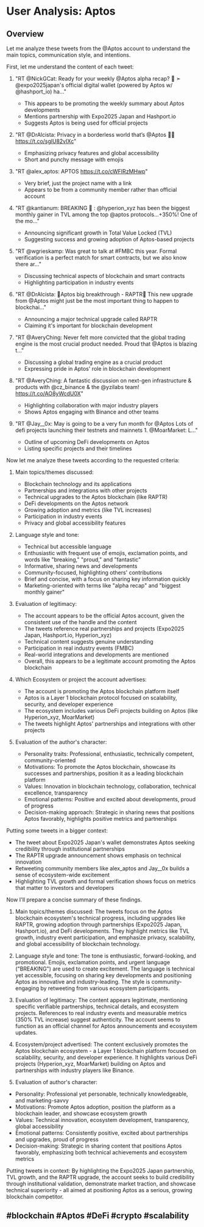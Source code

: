 # User Analysis: Aptos

## Overview

<think>
Let me analyze these tweets from the @Aptos account to understand the main topics, communication style, and intentions.

First, let me understand the content of each tweet:

1. "RT @NickGCat: Ready for your weekly @Aptos alpha recap? 👀 ➣ @expo2025japan's official digital wallet (powered by Aptos w/ @hashport_io) ha…" 
   - This appears to be promoting the weekly summary about Aptos developments
   - Mentions partnership with Expo2025 Japan and Hashport.io
   - Suggests Aptos is being used for official projects

2. "RT @DrAlcista: Privacy in a borderless world that’s @Aptos 🔐🌐 https://t.co/sglU82vIXc"
   - Emphasizing privacy features and global accessibility
   - Short and punchy message with emojis

3. "RT @alex_aptos: APTOS https://t.co/cWFIRzMHwp"
   - Very brief, just the project name with a link
   - Appears to be from a community member rather than official account

4. "RT @kantianum: BREAKING 🚨 : @hyperion_xyz has been the biggest monthly gainer in TVL among the top @aptos protocols...+350%! One of the mo…"
   - Announcing significant growth in Total Value Locked (TVL)
   - Suggesting success and growing adoption of Aptos-based projects

5. "RT @wgrieskamp: Was great to talk at #FMBC this year. Formal verification is a perfect match for smart contracts, but we also know there ar…"
   - Discussing technical aspects of blockchain and smart contracts
   - Highlighting participation in industry events

6. "RT @DrAlcista: 🚨Aptos big breakthrough - RAPTR🚨 This new upgrade from @Aptos might just be the most important thing to happen to blockchai…"
   - Announcing a major technical upgrade called RAPTR
   - Claiming it's important for blockchain development

7. "RT @AveryChing: Never felt more convicted that the global trading engine is the most crucial product needed. Proud that @Aptos is blazing t…"
   - Discussing a global trading engine as a crucial product
   - Expressing pride in Aptos' role in blockchain development

8. "RT @AveryChing: A fantastic discussion on next-gen infrastructure & products with @cz_binance & the @yzilabs team! https://t.co/AO8yWcdU0X"
   - Highlighting collaboration with major industry players
   - Shows Aptos engaging with Binance and other teams

9. "RT @Jay__0x: May is going to be a very fun month for @Aptos Lots of defi projects launching their testnets and mainnets 1. @MoarMarket: L…"
   - Outline of upcoming DeFi developments on Aptos
   - Listing specific projects and their timelines

Now let me analyze these tweets according to the requested criteria:

1. Main topics/themes discussed:
   - Blockchain technology and its applications
   - Partnerships and integrations with other projects
   - Technical upgrades to the Aptos blockchain (like RAPTR)
   - DeFi developments on the Aptos network
   - Growing adoption and metrics (like TVL increases)
   - Participation in industry events
   - Privacy and global accessibility features

2. Language style and tone:
   - Technical but accessible language
   - Enthusiastic with frequent use of emojis, exclamation points, and words like "breaking," "proud," and "fantastic"
   - Informative, sharing news and developments
   - Community-focused, highlighting others' contributions
   - Brief and concise, with a focus on sharing key information quickly
   - Marketing-oriented with terms like "alpha recap" and "biggest monthly gainer"

3. Evaluation of legitimacy:
   - The account appears to be the official Aptos account, given the consistent use of the handle and the content
   - The tweets reference real partnerships and projects (Expo2025 Japan, Hashport.io, Hyperion_xyz)
   - Technical content suggests genuine understanding
   - Participation in real industry events (FMBC)
   - Real-world integrations and developments are mentioned
   - Overall, this appears to be a legitimate account promoting the Aptos blockchain

4. Which Ecosystem or project the account advertises:
   - The account is promoting the Aptos blockchain platform itself
   - Aptos is a Layer 1 blockchain protocol focused on scalability, security, and developer experience
   - The ecosystem includes various DeFi projects building on Aptos (like Hyperion_xyz, MoarMarket)
   - The tweets highlight Aptos' partnerships and integrations with other projects

5. Evaluation of the author's character:
   - Personality traits: Professional, enthusiastic, technically competent, community-oriented
   - Motivations: To promote the Aptos blockchain, showcase its successes and partnerships, position it as a leading blockchain platform
   - Values: Innovation in blockchain technology, collaboration, technical excellence, transparency
   - Emotional patterns: Positive and excited about developments, proud of progress
   - Decision-making approach: Strategic in sharing news that positions Aptos favorably, highlights positive metrics and partnerships

Putting some tweets in a bigger context:
- The tweet about Expo2025 Japan's wallet demonstrates Aptos seeking credibility through institutional partnerships
- The RAPTR upgrade announcement shows emphasis on technical innovation
- Retweeting community members like alex_aptos and Jay__0x builds a sense of ecosystem-wide excitement
- Highlighting TVL growth and formal verification shows focus on metrics that matter to investors and developers

Now I'll prepare a concise summary of these findings.
</think>

1. Main topics/themes discussed:
The tweets focus on the Aptos blockchain ecosystem's technical progress, including upgrades like RAPTR, growing adoption through partnerships (Expo2025 Japan, Hashport.io), and DeFi developments. They highlight metrics like TVL growth, industry event participation, and emphasize privacy, scalability, and global accessibility of blockchain technology.

2. Language style and tone:
The tone is enthusiastic, forward-looking, and promotional. Emojis, exclamation points, and urgent language ("BREAKING") are used to create excitement. The language is technical yet accessible, focusing on sharing key developments and positioning Aptos as innovative and industry-leading. The style is community-engaging by retweeting from various ecosystem participants.

3. Evaluation of legitimacy:
The content appears legitimate, mentioning specific verifiable partnerships, technical details, and ecosystem projects. References to real industry events and measurable metrics (350% TVL increase) suggest authenticity. The account seems to function as an official channel for Aptos announcements and ecosystem updates.

4. Ecosystem/project advertised:
The content exclusively promotes the Aptos blockchain ecosystem - a Layer 1 blockchain platform focused on scalability, security, and developer experience. It highlights various DeFi projects (Hyperion_xyz, MoarMarket) building on Aptos and partnerships with industry players like Binance.

5. Evaluation of author's character:
- Personality: Professional yet personable, technically knowledgeable, and marketing-savvy
- Motivations: Promote Aptos adoption, position the platform as a blockchain leader, and showcase ecosystem growth
- Values: Technical innovation, ecosystem development, transparency, global accessibility
- Emotional patterns: Consistently positive, excited about partnerships and upgrades, proud of progress
- Decision-making: Strategic in sharing content that positions Aptos favorably, emphasizing both technical achievements and ecosystem metrics

Putting tweets in context: By highlighting the Expo2025 Japan partnership, TVL growth, and the RAPTR upgrade, the account seeks to build credibility through institutional validation, demonstrate market traction, and showcase technical superiority - all aimed at positioning Aptos as a serious, growing blockchain competitor.

#blockchain #Aptos #DeFi #crypto #scalability
---
